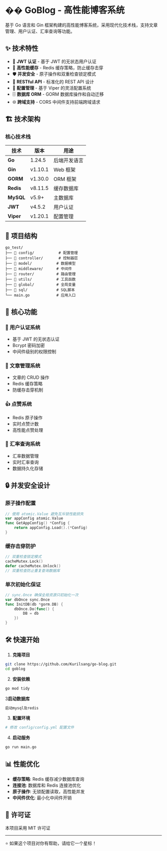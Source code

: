 # �� GoBlog - 高性能博客系统

基于 Go 语言和 Gin 框架构建的高性能博客系统，采用现代化技术栈，支持文章管理、用户认证、汇率查询等功能。

## ✨ 技术特性

- 🔐 **JWT 认证** - 基于 JWT 的无状态用户认证
- 🚀 **高性能缓存** - Redis 缓存策略，防止缓存击穿
- 🛡️ **并发安全** - 原子操作和双重检查锁定模式
- 🎯 **RESTful API** - 标准化的 REST API 设计
- 🔧 **配置管理** - 基于 Viper 的灵活配置系统
- 🗄️ **数据库 ORM** - GORM 数据库操作和自动迁移
- 🌐 **跨域支持** - CORS 中间件支持前端跨域请求

## 🏗️ 技术架构

### 核心技术栈

| 技术 | 版本      | 用途 |
|------|---------|------|
| **Go** | 1.24.5  | 后端开发语言 |
| **Gin** | v1.10.1 | Web 框架 |
| **GORM** | v1.30.0 | ORM 框架 |
| **Redis** | v8.11.5 | 缓存数据库 |
| **MySQL** | v5.9+   | 主数据库 |
| **JWT** | v4.5.2  | 用户认证 |
| **Viper** | v1.20.1 | 配置管理 |

## 🔧 项目结构

```
go_test/
├── 📁 config/           # 配置管理
├── 📁 controller/       # 控制器层
├── 📁 model/           # 数据模型
├── 📁 middleware/      # 中间件
├── 📁 router/          # 路由管理
├── 📁 utils/           # 工具函数
├── 📁 global/          # 全局变量
├── 📁 sql/             # SQL脚本
└── main.go            # 应用入口
```

## 🚀 核心功能

### 🔐 用户认证系统
- 基于 JWT 的无状态认证
- Bcrypt 密码加密
- 中间件级别的权限控制

### 📝 文章管理系统
- 文章的 CRUD 操作
- Redis 缓存策略
- 防缓存击穿机制

### 👍 点赞系统
- Redis 原子操作
- 实时点赞计数
- 高性能点赞处理

### 💱 汇率查询系统
- 汇率数据管理
- 实时汇率查询
- 数据持久化存储

## 🔒 并发安全设计

### 原子操作配置
```go
// 使用 atomic.Value 避免互斥锁性能损失
var appConfig atomic.Value
func GetAppConfig() *Config {
    return appConfig.Load().(*Config)
}
```

### 缓存击穿防护
```go
// 双重检查锁定模式
cacheMutex.Lock()
defer cacheMutex.Unlock()
// 双重检查防止重复查询数据库
```

### 单次初始化保证
```go
// sync.Once 确保全局资源只初始化一次
var dbOnce sync.Once
func InitDB(db *gorm.DB) {
    dbOnce.Do(func() {
        DB = db
    })
}
```

## 🛠️ 快速开始

1. **克隆项目**
```bash
git clone https://github.com/Kurilsang/go-blog.git
cd goblog
```

2. **安装依赖**
```bash
go mod tidy
```

3**启动数据库**
```bash
启动mysql及redis
```

3. **配置环境**
```bash
# 修改 config/config.yml 配置文件

```

4. **启动服务**
```bash
go run main.go
```

## 📊 性能优化

- **缓存策略**: Redis 缓存减少数据库查询
- **连接池**: 数据库和 Redis 连接池优化
- **原子操作**: 无锁配置读取，高性能并发
- **中间件优化**: 最小化中间件开销

## 📄 许可证

本项目采用 MIT 许可证

---

⭐ 如果这个项目对你有帮助，请给它一个星标！ 